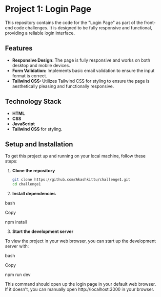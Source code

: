 # Project 1: Login Page

This repository contains the code for the "Login Page" as part of the front-end code challenges. It is designed to be fully responsive and functional, providing a reliable login interface.

## Features

- **Responsive Design:** The page is fully responsive and works on both desktop and mobile devices.
- **Form Validation:** Implements basic email validation to ensure the input format is correct.
- **Tailwind CSS:** Utilizes Tailwind CSS for styling to ensure the page is aesthetically pleasing and functionally responsive.

## Technology Stack

- **HTML**
- **CSS**
- **JavaScript**
- **Tailwind CSS** for styling.

## Setup and Installation

To get this project up and running on your local machine, follow these steps:

1. **Clone the repository**

   ```bash
   git clone https://github.com/Akashkittu/challenge1.git
   cd challenge1

2. **Install dependencies**

  bash
  
  Copy
  
  npm install

3. **Start the development server**

  To view the project in your web browser, you can start up the development server with:
  
  bash
  
  Copy
  
  npm run dev
  
  This command should open up the login page in your default web browser. If it doesn't, you can manually open http://localhost:3000 in your browser.
